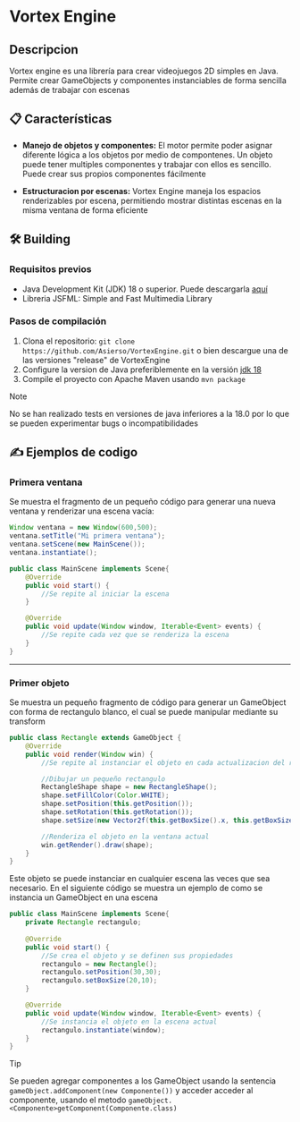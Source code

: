 # Vortex Engine
## Descripcion
Vortex engine es una librería para crear videojuegos 2D simples en Java. Permite crear GameObjects y componentes instanciables de forma sencilla además de trabajar con escenas


## 📋 Características
- **Manejo de objetos y componentes:** El motor permite poder asignar diferente lógica a los objetos por medio de compontenes. Un objeto puede tener multiples componentes y trabajar con ellos es sencillo. Puede crear sus propios componentes fácilmente

- **Estructuracion por escenas:** Vortex Engine maneja los espacios renderizables por escena, permitiendo mostrar distintas escenas en la misma ventana de forma eficiente

## 🛠️ Building 

### Requisitos previos
- Java Development Kit (JDK) 18 o superior. Puede descargarla [aquí](https://www.oracle.com/java/technologies/javase/jdk18-archive-downloads.html)
- Libreria JSFML: Simple and Fast Multimedia Library

### Pasos de compilación
1. Clona el repositorio: `git clone https://github.com/Asierso/VortexEngine.git` o bien descargue una de las versiones "release" de VortexEngine
2. Configure la version de Java preferiblemente en la versión [jdk 18](https://www.oracle.com/java/technologies/javase/jdk18-archive-downloads.html)
3. Compile el proyecto con Apache Maven usando `mvn package`

> [!NOTE]
> No se han realizado tests en versiones de java inferiores a la 18.0 por lo que se pueden experimentar bugs o incompatibilidades

## ✍️ Ejemplos de codigo

### Primera ventana
Se muestra el fragmento de un pequeño código para generar una nueva ventana y renderizar una escena vacía:
```java
Window ventana = new Window(600,500);
ventana.setTitle("Mi primera ventana");
ventana.setScene(new MainScene());
ventana.instantiate();
```

```java
public class MainScene implements Scene{
    @Override
    public void start() {
        //Se repite al iniciar la escena
    }

    @Override
    public void update(Window window, Iterable<Event> events) {
        //Se repite cada vez que se renderiza la escena
    }
}
```
---
### Primer objeto
Se muestra un pequeño fragmento de código para generar un GameObject con forma de rectangulo blanco, el cual se puede manipular mediante su transform

```java
public class Rectangle extends GameObject {
    @Override
    public void render(Window win) { 
        //Se repite al instanciar el objeto en cada actualizacion del render

        //Dibujar un pequeño rectangulo
        RectangleShape shape = new RectangleShape();
        shape.setFillColor(Color.WHITE);
        shape.setPosition(this.getPosition());
        shape.setRotation(this.getRotation());
        shape.setSize(new Vector2f(this.getBoxSize().x, this.getBoxSize().y));

        //Renderiza el objeto en la ventana actual
        win.getRender().draw(shape);
    }
}
```

Este objeto se puede instanciar en cualquier escena las veces que sea necesario. En el siguiente código se muestra un ejemplo de como se instancia un GameObject en una escena

```java
public class MainScene implements Scene{
    private Rectangle rectangulo;
    
    @Override
    public void start() {
        //Se crea el objeto y se definen sus propiedades
        rectangulo = new Rectangle();
        rectangulo.setPosition(30,30);
        rectangulo.setBoxSize(20,10);
    }

    @Override
    public void update(Window window, Iterable<Event> events) {
        //Se instancia el objeto en la escena actual
        rectangulo.instantiate(window);
    }
}
```

> [!TIP]
> Se pueden agregar componentes a los GameObject usando la sentencia ```gameObject.addComponent(new Componente())``` y acceder acceder al componente, usando el metodo ```gameObject.<Componente>getComponent(Componente.class)```